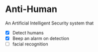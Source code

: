 # Anti-Human
An Artificial Intelligent Security system that 
- [x] Detect humans 
- [x] Beep an alarm on detection
- [ ] facial recognition
